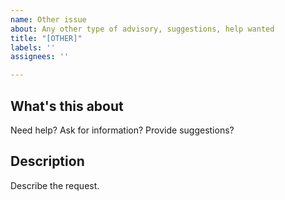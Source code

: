 ```yaml
---
name: Other issue
about: Any other type of advisory, suggestions, help wanted
title: "[OTHER]"
labels: ''
assignees: ''

---
```


## What's this about
Need help? Ask for information? Provide suggestions?

## Description
Describe the request.
